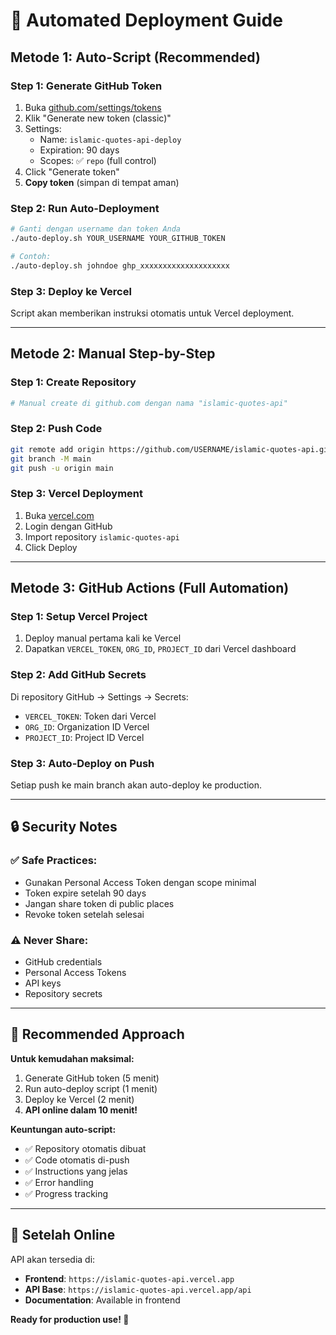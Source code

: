 # 🤖 Automated Deployment Guide

## Metode 1: Auto-Script (Recommended)

### Step 1: Generate GitHub Token
1. Buka [github.com/settings/tokens](https://github.com/settings/tokens)
2. Klik "Generate new token (classic)"
3. Settings:
   - Name: `islamic-quotes-api-deploy`
   - Expiration: 90 days
   - Scopes: ✅ `repo` (full control)
4. Click "Generate token"
5. **Copy token** (simpan di tempat aman)

### Step 2: Run Auto-Deployment
```bash
# Ganti dengan username dan token Anda
./auto-deploy.sh YOUR_USERNAME YOUR_GITHUB_TOKEN

# Contoh:
./auto-deploy.sh johndoe ghp_xxxxxxxxxxxxxxxxxxxx
```

### Step 3: Deploy ke Vercel
Script akan memberikan instruksi otomatis untuk Vercel deployment.

---

## Metode 2: Manual Step-by-Step

### Step 1: Create Repository
```bash
# Manual create di github.com dengan nama "islamic-quotes-api"
```

### Step 2: Push Code
```bash
git remote add origin https://github.com/USERNAME/islamic-quotes-api.git
git branch -M main
git push -u origin main
```

### Step 3: Vercel Deployment
1. Buka [vercel.com](https://vercel.com)
2. Login dengan GitHub
3. Import repository `islamic-quotes-api`
4. Click Deploy

---

## Metode 3: GitHub Actions (Full Automation)

### Step 1: Setup Vercel Project
1. Deploy manual pertama kali ke Vercel
2. Dapatkan `VERCEL_TOKEN`, `ORG_ID`, `PROJECT_ID` dari Vercel dashboard

### Step 2: Add GitHub Secrets
Di repository GitHub → Settings → Secrets:
- `VERCEL_TOKEN`: Token dari Vercel
- `ORG_ID`: Organization ID Vercel
- `PROJECT_ID`: Project ID Vercel

### Step 3: Auto-Deploy on Push
Setiap push ke main branch akan auto-deploy ke production.

---

## 🔒 Security Notes

### ✅ Safe Practices:
- Gunakan Personal Access Token dengan scope minimal
- Token expire setelah 90 days
- Jangan share token di public places
- Revoke token setelah selesai

### ⚠️ Never Share:
- GitHub credentials
- Personal Access Tokens
- API keys
- Repository secrets

---

## 🎯 Recommended Approach

**Untuk kemudahan maksimal:**
1. Generate GitHub token (5 menit)
2. Run auto-deploy script (1 menit)
3. Deploy ke Vercel (2 menit)
4. **API online dalam 10 menit!**

**Keuntungan auto-script:**
- ✅ Repository otomatis dibuat
- ✅ Code otomatis di-push
- ✅ Instructions yang jelas
- ✅ Error handling
- ✅ Progress tracking

---

## 🚀 Setelah Online

API akan tersedia di:
- **Frontend**: `https://islamic-quotes-api.vercel.app`
- **API Base**: `https://islamic-quotes-api.vercel.app/api`
- **Documentation**: Available in frontend

**Ready for production use! 🎉**